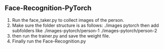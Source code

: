 ## Face-Recognition-PyTorch

1. Run the face_taker.py to collect images of the person.
2. Make sure the folder structure is as follows: ./images pytorch then add subfolders like ./images-pytorch/person-1 ./images-pytorch/person-2
3. then run the trainer.py and save the weight file.
4. Finally run the Face-Recognition.py 

